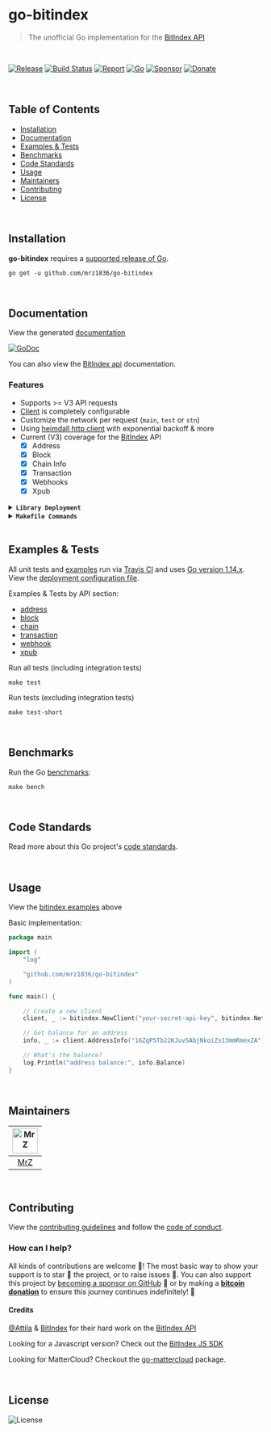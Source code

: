 # go-bitindex
> The unofficial Go implementation for the [BitIndex API](https://www.bitindex.network/developers/api-documentation-v3.html)

<br/>

[![Release](https://img.shields.io/github/release-pre/mrz1836/go-bitindex.svg?logo=github&style=flat&v=2)](https://github.com/mrz1836/go-bitindex/releases)
[![Build Status](https://travis-ci.com/mrz1836/go-bitindex.svg?branch=master&v=1)](https://travis-ci.com/mrz1836/go-bitindex)
[![Report](https://goreportcard.com/badge/github.com/mrz1836/go-bitindex?style=flat&v=1)](https://goreportcard.com/report/github.com/mrz1836/go-bitindex)
[![Go](https://img.shields.io/github/go-mod/go-version/mrz1836/go-bitindex)](https://golang.org/)
[![Sponsor](https://img.shields.io/badge/sponsor-MrZ-181717.svg?logo=github&style=flat&v=3)](https://github.com/sponsors/mrz1836)
[![Donate](https://img.shields.io/badge/donate-bitcoin-ff9900.svg?logo=bitcoin&style=flat)](https://mrz1818.com/?tab=tips&af=go-bitindex)

<br/>

## Table of Contents
- [Installation](#installation)
- [Documentation](#documentation)
- [Examples & Tests](#examples--tests)
- [Benchmarks](#benchmarks)
- [Code Standards](#code-standards)
- [Usage](#usage)
- [Maintainers](#maintainers)
- [Contributing](#contributing)
- [License](#license)

<br/>

## Installation

**go-bitindex** requires a [supported release of Go](https://golang.org/doc/devel/release.html#policy).
```shell script
go get -u github.com/mrz1836/go-bitindex
```

<br/>

## Documentation
View the generated [documentation](https://pkg.go.dev/github.com/mrz1836/go-bitindex)

[![GoDoc](https://godoc.org/github.com/mrz1836/go-bitindex?status.svg&style=flat)](https://pkg.go.dev/github.com/mrz1836/go-bitindex)

You can also view the [BitIndex api](https://www.bitindex.network/developers/api-documentation-v3.html) documentation.

### Features
- Supports >= V3 API requests
- [Client](client.go) is completely configurable
- Customize the network per request (`main`, `test` or `stn`)
- Using [heimdall http client](https://github.com/gojek/heimdall) with exponential backoff & more
- Current (V3) coverage for the [BitIndex](https://developers.bitindex.com/) API
    - [x] Address
    - [x] Block
    - [x] Chain Info
    - [x] Transaction
    - [x] Webhooks
    - [x] Xpub

<details>
<summary><strong><code>Library Deployment</code></strong></summary>
<br/>

[goreleaser](https://github.com/goreleaser/goreleaser) for easy binary or library deployment to Github and can be installed via: `brew install goreleaser`.

The [.goreleaser.yml](.goreleaser.yml) file is used to configure [goreleaser](https://github.com/goreleaser/goreleaser).

Use `make release-snap` to create a snapshot version of the release, and finally `make release` to ship to production.
</details>

<details>
<summary><strong><code>Makefile Commands</code></strong></summary>
<br/>

View all `makefile` commands
```shell script
make help
```

List of all current commands:
```text
clean                  Remove previous builds and any test cache data
clean-mods             Remove all the Go mod cache
coverage               Shows the test coverage
godocs                 Sync the latest tag with GoDocs
help                   Show this help message
install                Install the application
install-go             Install the application (Using Native Go)
lint                   Run the Go lint application
release                Full production release (creates release in Github)
release                Runs common.release then runs godocs
release-snap           Test the full release (build binaries)
release-test           Full production test release (everything except deploy)
replace-version        Replaces the version in HTML/JS (pre-deploy)
run-examples           Runs all the examples
tag                    Generate a new tag and push (tag version=0.0.0)
tag-remove             Remove a tag if found (tag-remove version=0.0.0)
tag-update             Update an existing tag to current commit (tag-update version=0.0.0)
test                   Runs vet, lint and ALL tests
test-short             Runs vet, lint and tests (excludes integration tests)
test-travis            Runs all tests via Travis (also exports coverage)
test-travis-short      Runs unit tests via Travis (also exports coverage)
uninstall              Uninstall the application (and remove files)
vet                    Run the Go vet application
```
</details>

<br/>

## Examples & Tests
All unit tests and [examples](bitindex_test.go) run via [Travis CI](https://travis-ci.org/mrz1836/go-bitindex) and uses [Go version 1.14.x](https://golang.org/doc/go1.14). View the [deployment configuration file](.travis.yml).

Examples & Tests by API section:
- [address](address_test.go)
- [block](block_test.go)
- [chain](chain_test.go)
- [transaction](transaction_test.go)
- [webhook](webhook_test.go)
- [xpub](xpub_test.go)

Run all tests (including integration tests)
```shell script
make test
```

Run tests (excluding integration tests)
```shell script
make test-short
```

<br/>

## Benchmarks
Run the Go [benchmarks](bitindex_test.go):
```shell script
make bench
```

<br/>

## Code Standards
Read more about this Go project's [code standards](CODE_STANDARDS.md).

<br/>

## Usage
View the [bitindex examples](#examples--tests) above

Basic implementation:
```go
package main

import (
	"log"

	"github.com/mrz1836/go-bitindex"
)

func main() {

	// Create a new client
	client, _ := bitindex.NewClient("your-secret-api-key", bitindex.NetworkMain, nil)

	// Get balance for an address
	info, _ := client.AddressInfo("16ZqP5Tb22KJuvSAbjNkoiZs13mmRmexZA")

	// What's the balance?
	log.Println("address balance:", info.Balance)
}
```

<br/>

## Maintainers
| [<img src="https://github.com/mrz1836.png" height="50" alt="MrZ" />](https://github.com/mrz1836) |
|:---:|
| [MrZ](https://github.com/mrz1836) |

<br/>

## Contributing
View the [contributing guidelines](CONTRIBUTING.md) and follow the [code of conduct](CODE_OF_CONDUCT.md).

### How can I help?
All kinds of contributions are welcome :raised_hands:! 
The most basic way to show your support is to star :star2: the project, or to raise issues :speech_balloon:. 
You can also support this project by [becoming a sponsor on GitHub](https://github.com/sponsors/mrz1836) :clap: 
or by making a [**bitcoin donation**](https://mrz1818.com/?tab=tips&af=go-bitindex) to ensure this journey continues indefinitely! :rocket:


#### Credits
[@Attila](https://github.com/attilaaf) & [BitIndex](https://www.bitindex.network/) for their hard work on the [BitIndex API](https://www.bitindex.network/developers/api-documentation-v3.html)

Looking for a Javascript version? Check out the [BitIndex JS SDK](https://github.com/BitIndex/bitindex-sdk)

Looking for MatterCloud? Checkout the [go-mattercloud](https://github.com/mrz1836/go-mattercloud) package.

<br/>

## License

![License](https://img.shields.io/github/license/mrz1836/go-bitindex.svg?style=flat&v=1)